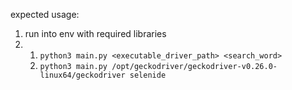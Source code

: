 expected usage:

1. run into env with required libraries
2. 
    1. `python3 main.py <executable_driver_path> <search_word>`
    2. `python3 main.py /opt/geckodriver/geckodriver-v0.26.0-linux64/geckodriver selenide`